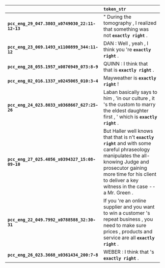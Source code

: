 |                                                | `token_str`                                                                                                                                                                                                                          |
|:-----------------------------------------------|:-------------------------------------------------------------------------------------------------------------------------------------------------------------------------------------------------------------------------------------|
| **`pcc_eng_29_047.3803_x0749030_22:11-12-13`** | " During the tomography , I realized that something was not __`exactly right`__ .                                                                                                                                                    |
| **`pcc_eng_23_069.1493_x1100899_344:11-12`**   | DAN : Well , yeah , I think you 're __`exactly right`__ .                                                                                                                                                                            |
| **`pcc_eng_28_055.1957_x0876949_073:8-9`**     | QUINN : I think that that is __`exactly right`__ .                                                                                                                                                                                   |
| **`pcc_eng_02_016.1337_x0245065_010:3-4`**     | Mayweather is __`exactly right`__ !                                                                                                                                                                                                  |
| **`pcc_eng_24_023.8033_x0368667_627:25-26`**   | Laban basically says to him , 'in our culture , it 's the custom to marry the eldest daughter first , ' which is __`exactly right`__ .                                                                                               |
| **`pcc_eng_27_025.4056_x0394327_15:08-09-10`** | But Haller well knows that that is n't __`exactly right`__ and with some careful phraseology manipulates the all-knowing Judge and prosecutor gaining more time for his client to deliver a key witness in the case -- a Mr. Green . |
| **`pcc_eng_22_049.7992_x0788588_32:30-31`**    | If you 're an online supplier and you want to win a customer 's repeat business , you need to make sure prices , products and service are all __`exactly right`__ .                                                                  |
| **`pcc_eng_26_023.3668_x0361434_200:7-8`**     | WEBER : I think that 's __`exactly right`__ .                                                                                                                                                                                        |